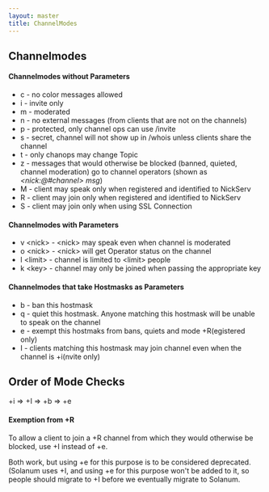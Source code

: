 ```yaml
---
layout: master
title: ChannelModes
---
```

## Channelmodes ##

#### Channelmodes without Parameters ####

 * c - no color messages allowed
 * i - invite only
 * m - moderated
 * n - no external messages (from clients that are not on the channels)
 * p - protected, only channel ops can use /invite
 * s - secret, channel will not show up in /whois unless clients share the
channel
 * t - only chanops may change Topic
 * z - messages that would otherwise be blocked (banned, quieted, channel moderation) go to channel operators (shown as *&lt;nick:@#channel&gt; msg*)
 * M - client may speak only when registered and identified to NickServ
 * R - client may join only when registered and identified to NickServ
 * S - client may join only when using SSL Connection

#### Channelmodes with Parameters ####

 * v &lt;nick&gt; - &lt;nick&gt; may speak even when channel is moderated
 * o &lt;nick&gt; - &lt;nick&gt; will get Operator status on the channel
 * l &lt;limit&gt; - channel is limited to &lt;limit&gt; people
 * k &lt;key&gt; - channel may only be joined when passing the appropriate key

#### Channelmodes that take Hostmasks as Parameters ####

 * b - ban this hostmask
 * q - quiet this hostmask. Anyone matching this hostmask will be unable to
speak on the channel
 * e - exempt this hostmaks from bans, quiets and mode +R(egistered only)
 * I - clients matching this hostmask may join channel even when the channel is
+i(nvite only)

## Order of Mode Checks ##

+i => +I => +b => +e

#### Exemption from +R

To allow a client to join a +R channel from which they would otherwise be blocked,
use +I instead of +e.

Both work, but using +e for this purpose is to be considered deprecated.
(Solanum uses +I, and using +e for this purpose won't be added to it, so people
should migrate to +I before we eventually migrate to Solanum.

